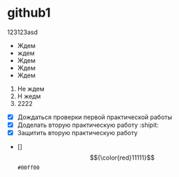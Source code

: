 # github1
123123asd
* Ждем
* ждем
* Ждем
* Ждем
* Ждем
1. Не ждем
2. Н жедм
3. 2222
- [x] Дождаться проверки первой практической работы
- [x] Доделать вторую практическую работу :shipit:
- [x] Защитить вторую практическую работу
- [] $${\color{red}11111}$$
`#00ff00`
